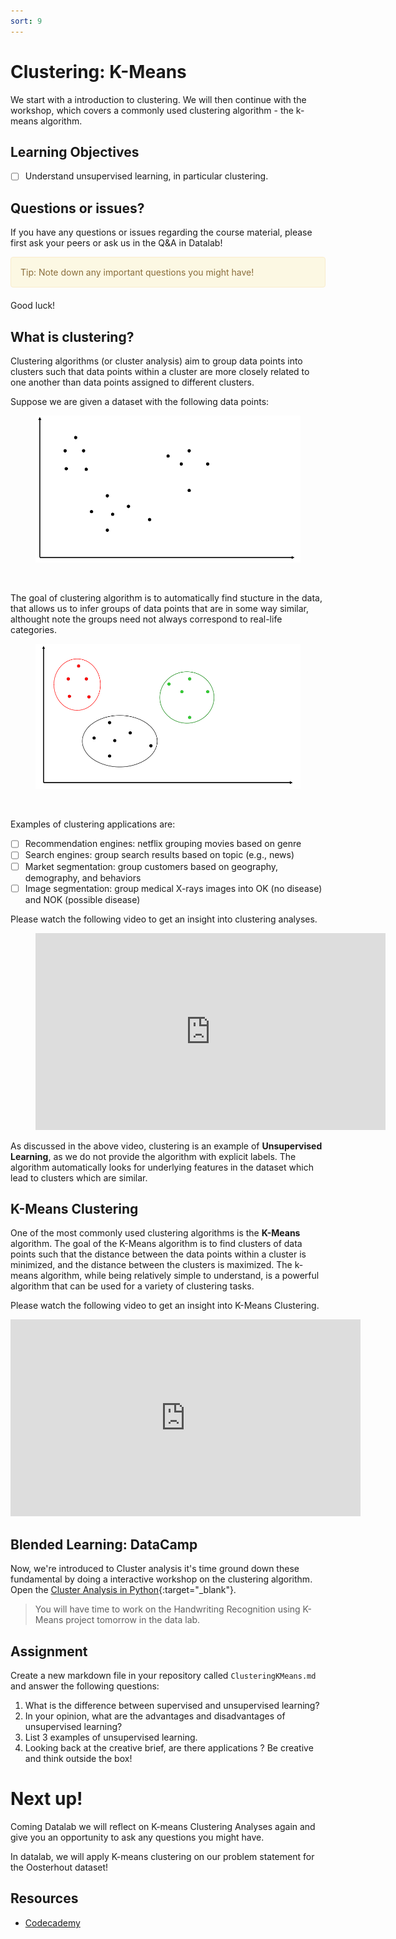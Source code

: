 ```yaml
---
sort: 9
---
```


# Clustering: K-Means

We start with a introduction to clustering. We will then continue with the workshop, which covers a commonly used clustering algorithm - the k-means algorithm. 

## Learning Objectives

- [ ] Understand unsupervised learning, in particular clustering.

## Questions or issues?

If you have any questions or issues regarding the course material, please first ask your peers or ask us in the Q&A in Datalab!

<div style="padding: 15px; border: 1px solid transparent; border-color: transparent; margin-bottom: 20px; border-radius: 4px; color: #8a6d3b;; background-color: #fcf8e3; border-color: #faebcc;">
Tip: Note down any important questions you might have!
 </div>
Good luck!


##  What is clustering?

Clustering algorithms (or cluster analysis) aim to group data points into
clusters such that data points within a cluster are more closely related
to one another than data points assigned to different clusters.

Suppose we are given a dataset with the following data points:

<figure>
    <img src=".\images\clus1.PNG" />
    <figcaption></figcaption>
</figure>
<br>

The goal of clustering algorithm is to automatically find stucture in the data, that allows us to infer groups of data points that are in some way similar, althought note the groups need not always correspond to real-life categories.

<figure>
    <img src=".\images\clus2.PNG" />
    <figcaption></figcaption>
</figure>
<br>

Examples of clustering applications are:
- [ ] Recommendation engines: netflix grouping movies based on genre
- [ ] Search engines: group search results based on topic (e.g., news)
- [ ] Market segmentation: group customers based on geography, demography, and behaviors
- [ ] Image segmentation: group medical X-rays images into OK (no disease) and NOK (possible disease)

Please watch the following video to get an insight into clustering analyses.

<!-- blank line -->
<figure class="video_container">
<iframe width="560" height="315" src="https://www.youtube.com/embed/IUn8k5zSI6g" title="YouTube video player" frameborder="0" allow="accelerometer; autoplay; clipboard-write; encrypted-media; gyroscope; picture-in-picture" allowfullscreen></iframe>
</figure>
<!-- blank line -->

As discussed in the above video, clustering is an example of **Unsupervised Learning**, as we do not provide the
algorithm with explicit labels. The algorithm automatically looks for underlying
features in the dataset which lead to clusters which are similar.

## K-Means Clustering

One of the most commonly used clustering algorithms is the **K-Means** algorithm. The goal of the K-Means algorithm is to find clusters of data points such that the distance between the data points within a cluster is minimized, and the distance between the clusters is maximized. The k-means algorithm, while being relatively simple to understand, is a powerful algorithm that can be used for a variety of clustering tasks.

Please watch the following video to get an insight into K-Means Clustering.

<iframe width="560" height="315" src="https://www.youtube.com/embed/lQ39ZRFfYbI" title="YouTube video player" frameborder="0" allow="accelerometer; autoplay; clipboard-write; encrypted-media; gyroscope; picture-in-picture" allowfullscreen></iframe>


## Blended Learning: DataCamp

Now, we're introduced to Cluster analysis it's time ground down these fundamental by doing a interactive workshop on the clustering algorithm. Open the [Cluster Analysis in Python](https://app.datacamp.com/learn/courses/cluster-analysis-in-python){:target="_blank"}.

> You will have time to work on the Handwriting Recognition using K-Means project tomorrow in the data lab.


## Assignment

Create a new markdown file in your repository called `ClusteringKMeans.md` and answer the following questions:

1. What is the difference between supervised and unsupervised learning?
2. In your opinion, what are the advantages and disadvantages of unsupervised learning?
3. List 3 examples of unsupervised learning.
4. Looking back at the creative brief, are there applications ? Be creative and think outside the box!




# Next up!

Coming Datalab we will reflect on K-means Clustering Analyses again and give you an opportunity to ask any questions you might have.

In datalab, we will apply K-means clustering on our problem statement for the Oosterhout dataset!

## Resources
- [Codecademy](https://www.codecademy.com/learn/machine-learning)
